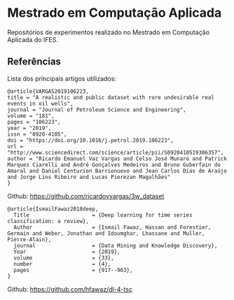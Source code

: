 # Mestrado em Computação Aplicada

Repositórios de experimentos realizado no Mestrado em Computação Aplicada do IFES.

## Referências

Lista dos principais artigos utilizados:

```
@article{VARGAS2019106223,
title = "A realistic and public dataset with rare undesirable real events in oil wells",
journal = "Journal of Petroleum Science and Engineering",
volume = "181",
pages = "106223",
year = "2019",
issn = "0920-4105",
doi = "https://doi.org/10.1016/j.petrol.2019.106223",
url = "http://www.sciencedirect.com/science/article/pii/S0920410519306357",
author = "Ricardo Emanuel Vaz Vargas and Celso José Munaro and Patrick Marques Ciarelli and André Gonçalves Medeiros and Bruno Guberfain do Amaral and Daniel Centurion Barrionuevo and Jean Carlos Dias de Araújo and Jorge Lins Ribeiro and Lucas Pierezan Magalhães"
}
```
Github: https://github.com/ricardovvargas/3w_dataset

```
@article{IsmailFawaz2018deep,
  Title                    = {Deep learning for time series classification: a review},
  Author                   = {Ismail Fawaz, Hassan and Forestier, Germain and Weber, Jonathan and Idoumghar, Lhassane and Muller, Pierre-Alain},
  journal                  = {Data Mining and Knowledge Discovery},
  Year                     = {2019},
  volume                   = {33},
  number                   = {4},
  pages                    = {917--963},
}
```
Github: https://github.com/hfawaz/dl-4-tsc
